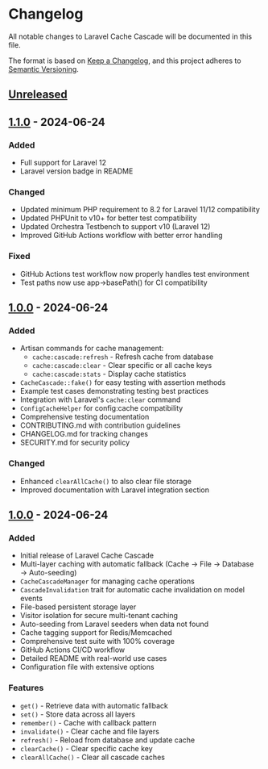 # Changelog

All notable changes to Laravel Cache Cascade will be documented in this file.

The format is based on [Keep a Changelog](https://keepachangelog.com/en/1.0.0/),
and this project adheres to [Semantic Versioning](https://semver.org/spec/v2.0.0.html).

## [Unreleased]

## [1.1.0] - 2024-06-24

### Added
- Full support for Laravel 12
- Laravel version badge in README

### Changed
- Updated minimum PHP requirement to 8.2 for Laravel 11/12 compatibility
- Updated PHPUnit to v10+ for better test compatibility
- Updated Orchestra Testbench to support v10 (Laravel 12)
- Improved GitHub Actions workflow with better error handling

### Fixed
- GitHub Actions test workflow now properly handles test environment
- Test paths now use app->basePath() for CI compatibility

## [1.0.0] - 2024-06-24

### Added
- Artisan commands for cache management:
  - `cache:cascade:refresh` - Refresh cache from database
  - `cache:cascade:clear` - Clear specific or all cache keys
  - `cache:cascade:stats` - Display cache statistics
- `CacheCascade::fake()` for easy testing with assertion methods
- Example test cases demonstrating testing best practices
- Integration with Laravel's `cache:clear` command
- `ConfigCacheHelper` for config:cache compatibility
- Comprehensive testing documentation
- CONTRIBUTING.md with contribution guidelines
- CHANGELOG.md for tracking changes
- SECURITY.md for security policy

### Changed
- Enhanced `clearAllCache()` to also clear file storage
- Improved documentation with Laravel integration section

## [1.0.0] - 2024-06-24

### Added
- Initial release of Laravel Cache Cascade
- Multi-layer caching with automatic fallback (Cache → File → Database → Auto-seeding)
- `CacheCascadeManager` for managing cache operations
- `CascadeInvalidation` trait for automatic cache invalidation on model events
- File-based persistent storage layer
- Visitor isolation for secure multi-tenant caching
- Auto-seeding from Laravel seeders when data not found
- Cache tagging support for Redis/Memcached
- Comprehensive test suite with 100% coverage
- GitHub Actions CI/CD workflow
- Detailed README with real-world use cases
- Configuration file with extensive options

### Features
- `get()` - Retrieve data with automatic fallback
- `set()` - Store data across all layers
- `remember()` - Cache with callback pattern
- `invalidate()` - Clear cache and file layers
- `refresh()` - Reload from database and update cache
- `clearCache()` - Clear specific cache key
- `clearAllCache()` - Clear all cascade caches

[Unreleased]: https://github.com/skaisser/laravel-cache-cascade/compare/v1.1.0...HEAD
[1.1.0]: https://github.com/skaisser/laravel-cache-cascade/compare/v1.0.0...v1.1.0
[1.0.0]: https://github.com/skaisser/laravel-cache-cascade/releases/tag/v1.0.0